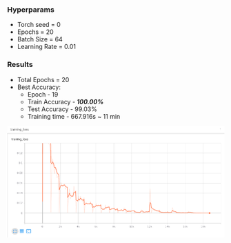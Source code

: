 ### Hyperparams

- Torch seed = 0
- Epochs = 20
- Batch Size = 64
- Learning Rate = 0.01

### Results

- Total Epochs = 20
- Best Accuracy:
	- Epoch - 19
	- Train Accuracy - ***100.00%***
	- Test Accuracy - 99.03%
	- Training time - 667.916s ~ 11 min 




![Training loss](training_loss.png)